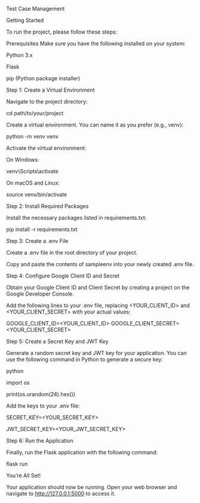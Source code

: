 Test Case Management

Getting Started

To run the project, please follow these steps:

Prerequisites
Make sure you have the following installed on your system:

Python 3.x

Flask

pip (Python package installer)

Step 1: Create a Virtual Environment

Navigate to the project directory:

cd path/to/your/project

Create a virtual environment. You can name it as you prefer (e.g., venv):

python -m venv venv

Activate the virtual environment:

On Windows:

venv\Scripts\activate


On macOS and Linux:

source venv/bin/activate


Step 2: Install Required Packages


Install the necessary packages listed in requirements.txt:


pip install -r requirements.txt

Step 3: Create a .env File

Create a .env file in the root directory of your project.

Copy and paste the contents of sampleenv into your newly created .env file.

Step 4: Configure Google Client ID and Secret

Obtain your Google Client ID and Client Secret by creating a project on the Google Developer Console.

Add the following lines to your .env file, replacing <YOUR_CLIENT_ID> and <YOUR_CLIENT_SECRET> with your actual values:

GOOGLE_CLIENT_ID=<YOUR_CLIENT_ID>
GOOGLE_CLIENT_SECRET=<YOUR_CLIENT_SECRET>


Step 5: Create a Secret Key and JWT Key

Generate a random secret key and JWT key for your application. You can use the following command in Python to generate a secure key:

python

import os

print(os.urandom(24).hex())

Add the keys to your .env file:

SECRET_KEY=<YOUR_SECRET_KEY>

JWT_SECRET_KEY=<YOUR_JWT_SECRET_KEY>


Step 6: Run the Application

Finally, run the Flask application with the following command:

flask run

You’re All Set!

Your application should now be running. Open your web browser and navigate to http://127.0.0.1:5000 to access it.
